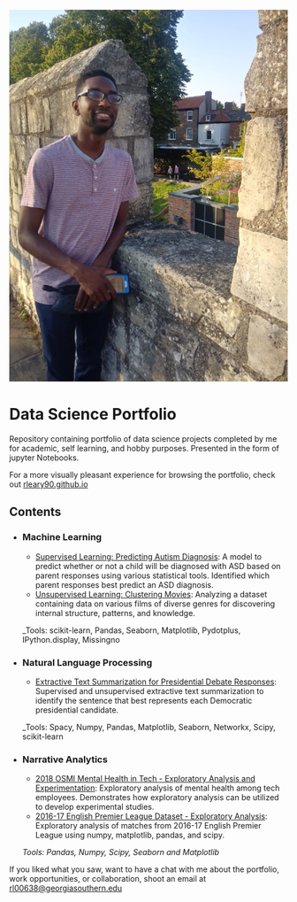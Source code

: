 ![](Images/9a08aaa0-ce35-443a-9aae-58e39c3956f4.JPG)

# Data Science Portfolio
Repository containing portfolio of data science projects completed by me for academic, self learning, and hobby purposes. Presented in the form of jupyter Notebooks.

For a more visually pleasant experience for browsing the portfolio, check out [rleary90.github.io](https://rleary90.github.io/)

## Contents

- ### Machine Learning

	- [Supervised Learning: Predicting Autism Diagnosis](https://github.com/rleary90/sturdy-octo-happiness/blob/master/Supervised%20Learning/Capstone%20Supervised%20Learning%20Final.ipynb): A model to predict whether or not a child will be diagnosed with ASD based on parent responses using various statistical tools. Identified which parent responses best predict an ASD diagnosis.
	- [Unsupervised Learning: Clustering Movies](https://github.com/rleary90/sturdy-octo-happiness/blob/master/Unsupervised%20Learning/Capstone%20Unsupervised%20Learning.ipynb): Analyzing a dataset containing data on various films of diverse genres for discovering internal structure, patterns, and knowledge.

	_Tools: scikit-learn, Pandas, Seaborn, Matplotlib, Pydotplus, IPython.display, Missingno

- ### Natural Language Processing

	- [Extractive Text Summarization for Presidential Debate Responses](https://github.com/rleary90/sturdy-octo-happiness/blob/master/Extractive%20Text%20Summarization/Final%20Capstone.ipynb): Supervised and unsupervised extractive text summarization to identify the sentence that best represents each Democratic presidential candidate.

	_Tools: Spacy, Numpy, Pandas, Matplotlib, Seaborn, Networkx, Scipy, scikit-learn

- ### Narrative Analytics

	- [2018 OSMI Mental Health in Tech - Exploratory Analysis and Experimentation](https://github.com/rleary90/sturdy-octo-happiness/blob/master/Narrative%20Analytics%20and%20Experimentation/Capstone%20Narrative%20Analytics%20and%20Experimentation.ipynb): Exploratory analysis of mental health among tech employees. Demonstrates how exploratory analysis can be utilized to develop experimental studies.
	- [2016-17 English Premier League Dataset - Exploratory Analysis](https://github.com/rleary90/sturdy-octo-happiness/blob/master/Narrative%20Analytics/Capstone%20Narrative%20Analytics.ipynb): Exploratory analysis of matches from 2016-17 English Premier League using numpy, matplotlib, pandas, and scipy.
		
	_Tools: Pandas, Numpy, Scipy, Seaborn and Matplotlib_



If you liked what you saw, want to have a chat with me about the portfolio, work opportunities, or collaboration, shoot an email at rl00638@georgiasouthern.edu 
